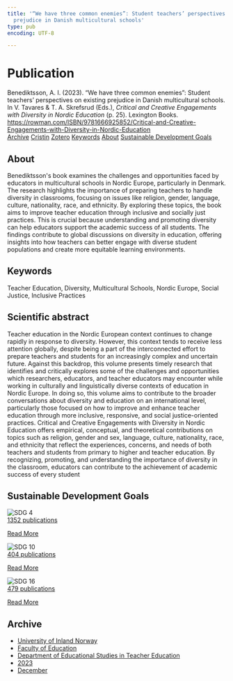 ```yaml
---
title: '“We have three common enemies”: Student teachers’ perspectives on existing
  prejudice in Danish multicultural schools'
type: pub
encoding: UTF-8

---
```

<h1>Publication</h1>
<article id="csl-bib-container-3X2KIDKX" class="csl-bib-container">
  <div class="csl-bib-body"> <div class="csl-entry">Benediktsson, A. I. (2023). “We have three common enemies”: Student teachers’ perspectives on existing prejudice in Danish multicultural schools. In V. Tavares &#38; T. A. Skrefsrud (Eds.), <i>Critical and Creative Engagements with Diversity in Nordic Education</i> (p. 25). Lexington Books. <a href="https://rowman.com/ISBN/9781666925852/Critical-and-Creative-Engagements-with-Diversity-in-Nordic-Education">https://rowman.com/ISBN/9781666925852/Critical-and-Creative-Engagements-with-Diversity-in-Nordic-Education</a></div> </div>
  <div class="csl-bib-buttons">
    <a href="#taxonomy-article-3X2KIDKX" alt="archive" class="csl-bib-button">Archive</a>
    <a href="https://app.cristin.no/results/show.jsf?id=2214566" alt="Cristin" class="csl-bib-button">Cristin</a>
    <a href="http://zotero.org/groups/5881554/items/3X2KIDKX" alt="Zotero" class="csl-bib-button">Zotero</a>
    <a href="#keywords-article-3X2KIDKX" alt="keywords" class="csl-bib-button">Keywords</a>
    <a href="#about-article-3X2KIDKX" alt="about_pub" class="csl-bib-button">About</a>
    <a href="#sdg-article-3X2KIDKX" alt="sdg" class="csl-bib-button">Sustainable Development Goals</a>
  </div>
  <div id="csl-bib-meta-container-3X2KIDKX"></div>
</article>
<div id="csl-bib-meta-3X2KIDKX" class="csl-bib-meta">
  <article id="about-article-3X2KIDKX" class="about_pub-article">
    <h1>About</h1>
    Benediktsson's book examines the challenges and opportunities faced by educators in multicultural schools in Nordic Europe, particularly in Denmark. The research highlights the importance of preparing teachers to handle diversity in classrooms, focusing on issues like religion, gender, language, culture, nationality, race, and ethnicity. By exploring these topics, the book aims to improve teacher education through inclusive and socially just practices. This is crucial because understanding and promoting diversity can help educators support the academic success of all students. The findings contribute to global discussions on diversity in education, offering insights into how teachers can better engage with diverse student populations and create more equitable learning environments.
  </article>
  <article id="keywords-article-3X2KIDKX" class="keywords-article">
    <h1>Keywords</h1>
    Teacher Education, Diversity, Multicultural Schools, Nordic Europe, Social Justice, Inclusive Practices
  </article>
  <article id="abstract-article-3X2KIDKX" class="abstract-article">
    <h1>Scientific abstract</h1>
    Teacher education in the Nordic European context continues to change rapidly in response to diversity. However, this context tends to receive less attention globally, despite being a part of the interconnected effort to prepare teachers and students for an increasingly complex and uncertain future. Against this backdrop, this volume presents timely research that identifies and critically explores some of the challenges and opportunities which researchers, educators, and teacher educators may encounter while working in culturally and linguistically diverse contexts of education in Nordic Europe. In doing so, this volume aims to contribute to the broader conversations about diversity and education on an international level, particularly those focused on how to improve and enhance teacher education through more inclusive, responsive, and social justice-oriented practices. Critical and Creative Engagements with Diversity in Nordic Education offers empirical, conceptual, and theoretical contributions on topics such as religion, gender and sex, language, culture, nationality, race, and ethnicity that reflect the experiences, concerns, and needs of both teachers and students from primary to higher and teacher education. By recognizing, promoting, and understanding the importance of diversity in the classroom, educators can contribute to the achievement of academic success of every student
  </article>
  <article id="sdg-article-3X2KIDKX" class="sdg-article">
    <h1>Sustainable Development Goals</h1>
    <div class="sdg-container"><div id="sdg4" class="sdg">
        <img src="{{< params subfolder >}}images/sdg/sdg04_en.png" class="image" alt="SDG 4">
        <div class="sdg-overlay">
          <a href="{{< params subfolder >}}en/archive/?sdg=4#archive" class="sdg-publication-count"><span>1352</span> publications</a>
          <p><a href="https://sdgs.un.org/goals/goal4" class="sdg-read-more">Read More</a></p>
        </div>
      </div> <div id="sdg10" class="sdg">
        <img src="{{< params subfolder >}}images/sdg/sdg10_en.png" class="image" alt="SDG 10">
        <div class="sdg-overlay">
          <a href="{{< params subfolder >}}en/archive/?sdg=10#archive" class="sdg-publication-count"><span>404</span> publications</a>
          <p><a href="https://sdgs.un.org/goals/goal10" class="sdg-read-more">Read More</a></p>
        </div>
      </div> <div id="sdg16" class="sdg">
        <img src="{{< params subfolder >}}images/sdg/sdg16_en.png" class="image" alt="SDG 16">
        <div class="sdg-overlay">
          <a href="{{< params subfolder >}}en/archive/?sdg=16#archive" class="sdg-publication-count"><span>479</span> publications</a>
          <p><a href="https://sdgs.un.org/goals/goal16" class="sdg-read-more">Read More</a></p>
        </div>
      </div></div>
  </article>
  <article id="taxonomy-article-3X2KIDKX" class="taxonomy-article">
    <h1>Archive</h1>
    <ul>
      <li><a href="{{< params subfolder >}}en/archive/?key=3DCRN523">University of Inland Norway</a></li>
      <li><a href="{{< params subfolder >}}en/archive/?key=WYNZA47F">Faculty of Education</a></li>
      <li><a href="{{< params subfolder >}}en/archive/?key=BKPR6TE7">Department of Educational Studies in Teacher Education</a></li>
      <li><a href="{{< params subfolder >}}en/archive/?key=TKXB7BTS">2023</a></li>
      <li><a href="{{< params subfolder >}}en/archive/?key=LPXJECLR">December</a></li>
    </ul>
  </article>
</div>

